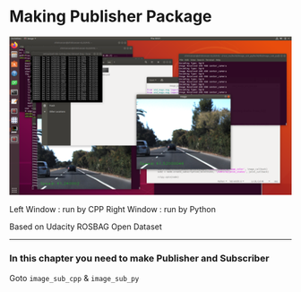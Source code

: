 # Making Publisher Package

![example](media/cpp_py_example_1.png)

Left Window : run by CPP
Right Window : run by Python

Based on Udacity ROSBAG Open Dataset

***
 

### In this chapter you need to make Publisher and Subscriber

Goto `image_sub_cpp` & `image_sub_py`

